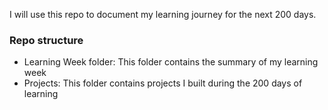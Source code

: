 I will use this repo to document my learning journey for the next 200 days.
### Repo structure
- Learning Week folder: This folder contains the summary of my learning week
- Projects: This folder contains projects I built during the 200 days of learning 

